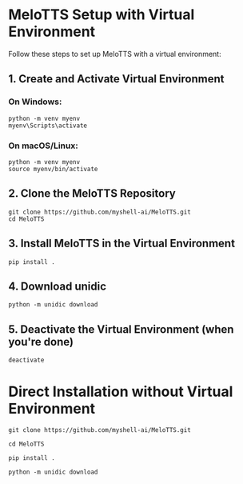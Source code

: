 # MeloTTS Setup with Virtual Environment

Follow these steps to set up MeloTTS with a virtual environment:

## 1. Create and Activate Virtual Environment

### On Windows:
```
python -m venv myenv
myenv\Scripts\activate
```
### On macOS/Linux:
```
python -m venv myenv
source myenv/bin/activate
```
## 2. Clone the MeloTTS Repository
```
git clone https://github.com/myshell-ai/MeloTTS.git
cd MeloTTS
```
## 3. Install MeloTTS in the Virtual Environment
```
pip install .
```
## 4. Download unidic
```
python -m unidic download
```
## 5. Deactivate the Virtual Environment (when you're done)
```
deactivate
```


# Direct Installation without Virtual Environment
```
git clone https://github.com/myshell-ai/MeloTTS.git
```
```
cd MeloTTS
```
```
pip install .
```
```
python -m unidic download
```

